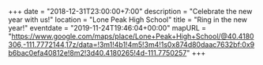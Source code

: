+++
date = "2018-12-31T23:00:00+7:00"
description = "Celebrate the new year with us!"
location = "Lone Peak High School"
title = "Ring in the new year!"
eventdate = "2019-11-24T19:46:04+00:00"
mapURL = "https://www.google.com/maps/place/Lone+Peak+High+School/@40.4180306,-111.7772144,17z/data=!3m1!4b1!4m5!3m4!1s0x874d80daac7632bf:0x9b6bac0efa40812e!8m2!3d40.4180265!4d-111.7750257"
+++
